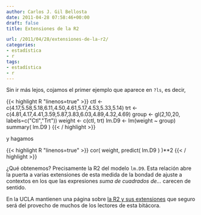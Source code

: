 ```yaml
---
author: Carlos J. Gil Bellosta
date: 2011-04-28 07:58:46+00:00
draft: false
title: Extensiones de la R2

url: /2011/04/28/extensiones-de-la-r2/
categories:
- estadística
- r
tags:
- estadística
- r
---
```


Sin ir más lejos, cojamos el primer ejemplo que aparece en `?ls`, es decir,


{{< highlight R "linenos=true" >}}
ctl <- c(4.17,5.58,5.18,6.11,4.50,4.61,5.17,4.53,5.33,5.14)
trt <- c(4.81,4.17,4.41,3.59,5.87,3.83,6.03,4.89,4.32,4.69)
group <- gl(2,10,20, labels=c("Ctl","Trt"))
weight <- c(ctl, trt)
lm.D9 <- lm(weight ~ group)
summary( lm.D9 )
{{< / highlight >}}


y hagamos


{{< highlight R "linenos=true" >}}
cor( weight, predict( lm.D9 ) )**2
{{< / highlight >}}


¿Qué obtenemos? Precisamente la R2 del modelo `lm.D9`. Esta relación abre la puerta a varias extensiones de esta medida de la bondad de ajuste a contextos en los que las expresiones _suma de cuadrados de..._ carecen de sentido.

En la UCLA mantienen una página sobre [la R2 y sus extensiones](http://www.ats.ucla.edu/stat/mult_pkg/faq/general/psuedo_rsquareds.htm) que seguro será del provecho de muchos de los lectores de esta bitácora.
